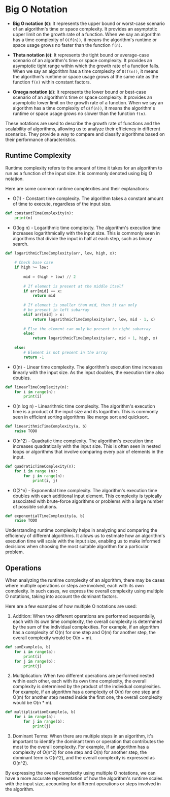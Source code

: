 # Big O Notation

- **Big O notation (`O`)**: It represents the upper bound or worst-case scenario of an algorithm's time or space complexity. It provides an asymptotic upper limit on the growth rate of a function. When we say an algorithm has a time complexity of `O(f(n))`, it means the algorithm's runtime or space usage grows no faster than the function `f(n)`.

- **Theta notation (`Θ`)**: It represents the tight bound or average-case scenario of an algorithm's time or space complexity. It provides an asymptotic tight range within which the growth rate of a function falls. When we say an algorithm has a time complexity of `Θ(f(n))`, it means the algorithm's runtime or space usage grows at the same rate as the function `f(n)` within constant factors.

- **Omega notation (`Ω`)**: It represents the lower bound or best-case scenario of an algorithm's time or space complexity. It provides an asymptotic lower limit on the growth rate of a function. When we say an algorithm has a time complexity of `Ω(f(n))`, it means the algorithm's runtime or space usage grows no slower than the function `f(n)`.

These notations are used to describe the growth rate of functions and the scalability of algorithms, allowing us to analyze their efficiency in different scenarios. They provide a way to compare and classify algorithms based on their performance characteristics.

## **Runtime Complexity**

Runtime complexity refers to the amount of time it takes for an algorithm to run as a function of the input size. It is commonly denoted using big O notation.

Here are some common runtime complexities and their explanations:

- O(1) - Constant time complexity. The algorithm takes a constant amount of time to execute, regardless of the input size.
```python
def constantTimeComplexity(n):
    print(n)
```

- O(log n) - Logarithmic time complexity. The algorithm's execution time increases logarithmically with the input size. This is commonly seen in algorithms that divide the input in half at each step, such as binary search.
```python
def logarithmicTimeComplexity(arr, low, high, x):
 
    # Check base case
    if high >= low:
 
        mid = (high + low) // 2
 
        # If element is present at the middle itself
        if arr[mid] == x:
            return mid
 
        # If element is smaller than mid, then it can only
        # be present in left subarray
        elif arr[mid] > x:
            return logarithmicTimeComplexity(arr, low, mid - 1, x)
 
        # Else the element can only be present in right subarray
        else:
            return logarithmicTimeComplexity(arr, mid + 1, high, x)
 
    else:
        # Element is not present in the array
        return -1
```

- O(n) - Linear time complexity. The algorithm's execution time increases linearly with the input size. As the input doubles, the execution time also doubles.
```python
def linearTimeComplexity(n):
    for i in range(n):
        print(i)
```

- O(n log n) - Linearithmic time complexity. The algorithm's execution time is a product of the input size and its logarithm. This is commonly seen in efficient sorting algorithms like merge sort and quicksort.
```python
def linearithmicTimeComplexity(a, b)
    raise TODO
```

- O(n^2) - Quadratic time complexity. The algorithm's execution time increases quadratically with the input size. This is often seen in nested loops or algorithms that involve comparing every pair of elements in the input.
```python
def quadraticTimeComplexity(n):
    for i in range (n):
        for j in range(n):
            print(i, j)
```

- O(2^n) - Exponential time complexity. The algorithm's execution time doubles with each additional input element. This complexity is typically associated with brute-force algorithms or problems with a large number of possible solutions.
```python
def exponentialTimeComplexity(a, b)
    raise TODO
```

Understanding runtime complexity helps in analyzing and comparing the efficiency of different algorithms. It allows us to estimate how an algorithm's execution time will scale with the input size, enabling us to make informed decisions when choosing the most suitable algorithm for a particular problem.

## Operations

When analyzing the runtime complexity of an algorithm, there may be cases where multiple operations or steps are involved, each with its own complexity. In such cases, we express the overall complexity using multiple O notations, taking into account the dominant factors.

Here are a few examples of how multiple O notations are used:

1. Addition: When two different operations are performed sequentially, each with its own time complexity, the overall complexity is determined by the sum of the individual complexities. For example, if an algorithm has a complexity of O(n) for one step and O(m) for another step, the overall complexity would be O(n + m).
```python
def sumExample(a, b)
    for i in range(a):
        print(i)
    for j in range(b):
        print(j)
```

2. Multiplication: When two different operations are performed nested within each other, each with its own time complexity, the overall complexity is determined by the product of the individual complexities. For example, if an algorithm has a complexity of O(n) for one step and O(m) for another step nested inside the first one, the overall complexity would be O(n * m).
```python
def multiplicationExample(a, b)
    for i in range(a):
        for j in range(b):
            print(j)
```

3. Dominant Terms: When there are multiple steps in an algorithm, it's important to identify the dominant term or operation that contributes the most to the overall complexity. For example, if an algorithm has a complexity of O(n^2) for one step and O(n) for another step, the dominant term is O(n^2), and the overall complexity is expressed as O(n^2).

By expressing the overall complexity using multiple O notations, we can have a more accurate representation of how the algorithm's runtime scales with the input size, accounting for different operations or steps involved in the algorithm.

